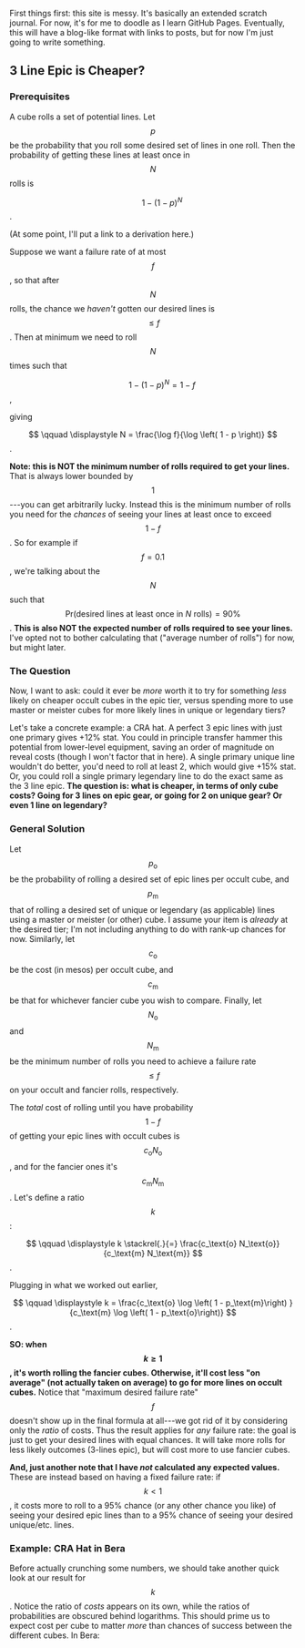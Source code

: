 <script src="https://cdn.mathjax.org/mathjax/latest/MathJax.js?config=TeX-AMS-MML_HTMLorMML" type="text/javascript"></script>

First things first: this site is messy. It's basically an extended scratch journal. For now, it's for me to doodle as I learn GitHub Pages. Eventually, this will have a blog-like format with links to posts, but for now I'm just going to write something.

## 3 Line Epic is Cheaper?

### Prerequisites
A cube rolls a set of potential lines. Let $$p$$ be the probability that you roll some desired set of lines in one roll. Then the probability of getting these lines at least once in $$N$$ rolls is

$$
\qquad \displaystyle 1 - \left( 1 - p \right)^N
$$.

(At some point, I'll put a link to a derivation here.)

Suppose we want a failure rate of at most $$f$$, so that after $$N$$ rolls, the chance we *haven't* gotten our desired lines is $$\leq f$$. Then at minimum we need to roll $$N$$ times such that

$$
\qquad \displaystyle 1 - \left( 1 - p \right)^N = 1 - f
$$,

giving

$$
\qquad \displaystyle N = \frac{\log f}{\log \left( 1 - p \right)}
$$.

**Note: this is NOT the minimum number of rolls required to get your lines.** That is always lower bounded by $$1$$---you can get arbitrarily lucky. Instead this is the minimum number of rolls you need for the *chances* of seeing your lines at least once to exceed $$1 - f$$. So for example if $$f = 0.1$$, we're talking about the $$N$$ such that $$\mathrm{Pr} \left( \text{desired lines at least once in } N \text{ rolls} \right) = 90\% $$. **This is also NOT the expected number of rolls required to see your lines.** I've opted not to bother calculating that ("average number of rolls") for now, but might later.

### The Question
Now, I want to ask: could it ever be *more* worth it to try for something *less* likely on cheaper occult cubes in the epic tier, versus spending more to use master or meister cubes for more likely lines in unique or legendary tiers?

Let's take a concrete example: a CRA hat. A perfect 3 epic lines with just one primary gives +12% stat. You could in principle transfer hammer this potential from lower-level equipment, saving an order of magnitude on reveal costs (though I won't factor that in here). A single primary unique line wouldn't do better, you'd need to roll at least 2, which would give +15% stat. Or, you could roll a single primary legendary line to do the exact same as the 3 line epic. **The question is: what is cheaper, in terms of only cube costs? Going for 3 lines on epic gear, or going for 2 on unique gear? Or even 1 line on legendary?**

### General Solution
Let $$p_\text{o}$$ be the probability of rolling a desired set of epic lines per occult cube, and $$p_\text{m}$$ that of rolling a desired set of unique or legendary (as applicable) lines using a master or meister (or other) cube. I assume your item is *already* at the desired tier; I'm not including anything to do with rank-up chances for now. Similarly, let $$c_\text{o}$$ be the cost (in mesos) per occult cube, and $$c_\text{m}$$ be that for whichever fancier cube you wish to compare. Finally, let $$N_\text{o}$$ and $$N_\text{m}$$ be the minimum number of rolls you need to achieve a failure rate $$\leq f$$ on your occult and fancier rolls, respectively.

The *total* cost of rolling until you have probability $$1 - f$$ of getting your epic lines with occult cubes is $$ c_\text{o} N_\text{o}$$, and for the fancier ones it's $$ c_\text{m} N_\text{m}$$. Let's define a ratio $$k$$:

$$
\qquad \displaystyle k \stackrel{.}{=} \frac{c_\text{o} N_\text{o}}{c_\text{m} N_\text{m}}
$$.

Plugging in what we worked out earlier,

$$
\qquad \displaystyle k = \frac{c_\text{o} \log \left( 1 - p_\text{m}\right) }{c_\text{m} \log \left( 1 - p_\text{o}\right)}
$$.

**SO: when $$k \geq 1$$, it's worth rolling the fancier cubes. Otherwise, it'll cost less "on average" (not actually taken on average) to go for more lines on occult cubes.** Notice that "maximum desired failure rate" $$f$$ doesn't show up in the final formula at all---we got rid of it by considering only the *ratio* of costs. Thus the result applies for *any* failure rate: the goal is just to get your desired lines with equal chances. It will take more rolls for less likely outcomes (3-lines epic), but will cost more to use fancier cubes. 

**And, just another note that I have *not* calculated any expected values.** These are instead based on having a fixed failure rate: if $$k < 1$$, it costs more to roll to a 95% chance (or any other chance you like) of seeing your desired epic lines than to a 95% chance of seeing your desired unique/etc. lines.

### Example: CRA Hat in Bera
Before actually crunching some numbers, we should take another quick look at our result for $$k$$. Notice the ratio of *costs* appears on its own, while the ratios of probabilities are obscured behind logarithms. This should prime us to expect cost per cube to matter *more* than chances of success between the different cubes. In Bera:
